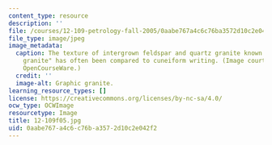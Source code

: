 ```yaml
---
content_type: resource
description: ''
file: /courses/12-109-petrology-fall-2005/0aabe767a4c6c76ba3572d10c2e042f2_12-109f05.jpg
file_type: image/jpeg
image_metadata:
  caption: The texture of intergrown feldspar and quartz granite known as "graphic
    granite" has often been compared to cuneiform writing. (Image courtesy of MIT
    OpenCourseWare.)
  credit: ''
  image-alt: Graphic granite.
learning_resource_types: []
license: https://creativecommons.org/licenses/by-nc-sa/4.0/
ocw_type: OCWImage
resourcetype: Image
title: 12-109f05.jpg
uid: 0aabe767-a4c6-c76b-a357-2d10c2e042f2
---
```

